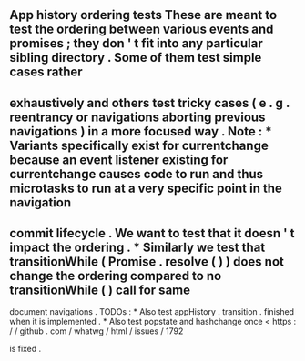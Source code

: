 #
App
history
ordering
tests
These
are
meant
to
test
the
ordering
between
various
events
and
promises
;
they
don
'
t
fit
into
any
particular
sibling
directory
.
Some
of
them
test
simple
cases
rather
-
exhaustively
and
others
test
tricky
cases
(
e
.
g
.
reentrancy
or
navigations
aborting
previous
navigations
)
in
a
more
focused
way
.
Note
:
*
Variants
specifically
exist
for
currentchange
because
an
event
listener
existing
for
currentchange
causes
code
to
run
and
thus
microtasks
to
run
at
a
very
specific
point
in
the
navigation
-
commit
lifecycle
.
We
want
to
test
that
it
doesn
'
t
impact
the
ordering
.
*
Similarly
we
test
that
transitionWhile
(
Promise
.
resolve
(
)
)
does
not
change
the
ordering
compared
to
no
transitionWhile
(
)
call
for
same
-
document
navigations
.
TODOs
:
*
Also
test
appHistory
.
transition
.
finished
when
it
is
implemented
.
*
Also
test
popstate
and
hashchange
once
<
https
:
/
/
github
.
com
/
whatwg
/
html
/
issues
/
1792
>
is
fixed
.
